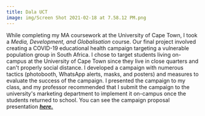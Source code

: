 ```yaml
---
title: Dala UCT 
image: img/Screen Shot 2021-02-18 at 7.58.12 PM.png
---
```


While completing my MA coursework at the University of Cape Town, I took a *Media, Development, and Globalisation* course. Our final project involved creating a COVID-19 educational health campaign targeting a vulnerable population group in South Africa. I chose to target students living on-campus at the University of Cape Town since they live in close quarters and can't properly social distance. I developed a campaign with numerous tactics (photobooth, WhatsApp alerts, masks, and posters) and measures to evaluate the success of the campaign. I presented the campaign to my class, and my professor recommended that I submit the campaign to the university's marketing department to implement it on-campus once the students returned to school. You can see the campaign proposal presentation <a href="documentsfolder1/Just Do It, UCT.pdf" target="_blank">***here.***</a> 
